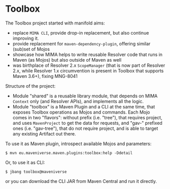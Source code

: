 # Toolbox

The Toolbox project started with manifold aims:
* replace `MIMA CLI`, provide drop-in replacement, but also continue improving it.
* provide replacement for `maven-dependency-plugin`, offering similar (sub)set of Mojos
* showcase how MIMA helps to write reusable Resolver code that runs in Maven (as Mojos) but also outside of Maven as well
* was birthplace of Resolver 2.x `ScopeManager` (that is now part of Resolver 2.x, while Resolver 1.x circumvention is present in Toolbox that supports Maven 3.6+), fixing MNG-8041

Structure of the project:
* Module "shared" is a reusable library module, that depends on MIMA `Context` only (and Resolver APIs), and implements all the logic.
* Module "toolbox" is a Maven Plugin and a CLI at the same time, that exposes Toolbox operations as Mojos and commands. Each Mojo comes in two
"flavors": without prefix (i.e. "tree"), that requires project, and uses `MavenProject` to get the data for requests, and "gav-" 
prefixed ones (i.e. "gav-tree"), that do not require project, and is able to target any existing Artifact out there.

To use it as Maven plugin, introspect available Mojos and parameters:
```
$ mvn eu.maveniverse.maven.plugins:toolbox:help -Ddetail
```
Or, to use it as CLI:
```
$ jbang toolbox@maveniverse
```
or you can download the CLI JAR from Maven Central and run it directly.
